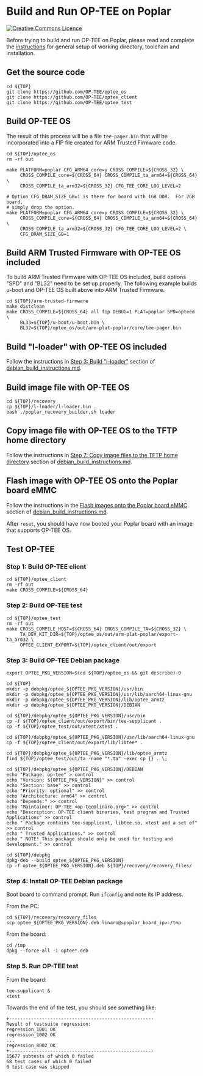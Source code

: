 # Build and Run OP-TEE on Poplar

[![Creative Commons Licence](https://licensebuttons.net/l/by-sa/4.0/88x31.png)](http://creativecommons.org/licenses/by-sa/4.0/)

Before trying to build and run OP-TEE on Poplar, please read and complete the
[instructions](../debian/debian_build_instructions.md) for general setup of working
directory, toolchain and installation.

## Get the source code

```shell
cd ${TOP}
git clone https://github.com/OP-TEE/optee_os
git clone https://github.com/OP-TEE/optee_client
git clone https://github.com/OP-TEE/optee_test
```
## Build OP-TEE OS

The result of this process will be a file `tee-pager.bin` that will
be incorporated into a FIP file created for ARM Trusted Firmware code.

```shell
cd ${TOP}/optee_os
rm -rf out

make PLATFORM=poplar CFG_ARM64_core=y CROSS_COMPILE=${CROSS_32} \
     CROSS_COMPILE_core=${CROSS_64} CROSS_COMPILE_ta_arm64=${CROSS_64} \
     CROSS_COMPILE_ta_arm32=${CROSS_32} CFG_TEE_CORE_LOG_LEVEL=2

# Option CFG_DRAM_SIZE_GB=1 is there for board with 1GB DDR.  For 2GB board,
# simply drop the option.
make PLATFORM=poplar CFG_ARM64_core=y CROSS_COMPILE=${CROSS_32} \
     CROSS_COMPILE_core=${CROSS_64} CROSS_COMPILE_ta_arm64=${CROSS_64} \
     CROSS_COMPILE_ta_arm32=${CROSS_32} CFG_TEE_CORE_LOG_LEVEL=2 \
     CFG_DRAM_SIZE_GB=1
```

## Build ARM Trusted Firmware with OP-TEE OS included

To build ARM Trusted Firmware with OP-TEE OS included, build options "SPD" and
"BL32" need to be set up properly.  The following example builds u-boot and
OP-TEE OS built above into ARM Trusted Firmware.

```shell
cd ${TOP}/arm-trusted-firmware
make distclean
make CROSS_COMPILE=${CROSS_64} all fip DEBUG=1 PLAT=poplar SPD=opteed \
     BL33=${TOP}/u-boot/u-boot.bin \
     BL32=${TOP}/optee_os/out/arm-plat-poplar/core/tee-pager.bin
```

## Build "l-loader" with OP-TEE OS included

Follow the instructions in [Step 3: Build "l-loader"](../debian/debian_build_instructions.md#step-3-build-l-loader) section of [debian_build_instructions.md](../debian/debian_build_instructions.md).

## Build image file with OP-TEE OS

```shell
cd ${TOP}/recovery
cp ${TOP}/l-loader/l-loader.bin .
bash ./poplar_recovery_builder.sh loader
```

## Copy image file with OP-TEE OS to the TFTP home directory

Follow the instructions in [Step 7: Copy image files to the TFTP home directory](../debian/debian_build_instructions.md#step-7-copy-image-files-to-the-tftp-home-directory) section of [debian_build_instructions.md](../debian/debian_build_instructions.md).

## Flash image with OP-TEE OS onto the Poplar board eMMC

Follow the instructions in the [Flash images onto the Poplar board eMMC](../debian/debian_build_instructions.md#flash-images-onto-the-poplar-board-emmc) section of [debian_build_instructions.md](../debian/debian_build_instructions.md).

After `reset`, you should have now booted your Poplar board with an image that
supports OP-TEE OS.

## Test OP-TEE

### Step 1: Build OP-TEE client

```shell
cd ${TOP}/optee_client
rm -rf out
make CROSS_COMPILE=${CROSS_64}
```

### Step 2: Build OP-TEE test

```shell
cd ${TOP}/optee_test
rm -rf out
make CROSS_COMPILE_HOST=${CROSS_64} CROSS_COMPILE_TA=${CROSS_32} \
     TA_DEV_KIT_DIR=${TOP}/optee_os/out/arm-plat-poplar/export-ta_arm32 \
     OPTEE_CLIENT_EXPORT=${TOP}/optee_client/out/export
```

### Step 3: Build OP-TEE Debian package

```shell
export OPTEE_PKG_VERSION=$(cd ${TOP}/optee_os && git describe)-0

cd ${TOP}
mkdir -p debpkg/optee_${OPTEE_PKG_VERSION}/usr/bin
mkdir -p debpkg/optee_${OPTEE_PKG_VERSION}/usr/lib/aarch64-linux-gnu
mkdir -p debpkg/optee_${OPTEE_PKG_VERSION}/lib/optee_armtz
mkdir -p debpkg/optee_${OPTEE_PKG_VERSION}/DEBIAN

cd ${TOP}/debpkg/optee_${OPTEE_PKG_VERSION}/usr/bin
cp -f ${TOP}/optee_client/out/export/bin/tee-supplicant .
cp -f ${TOP}/optee_test/out/xtest/xtest .

cd ${TOP}/debpkg/optee_${OPTEE_PKG_VERSION}/usr/lib/aarch64-linux-gnu
cp -f ${TOP}/optee_client/out/export/lib/libtee* .

cd ${TOP}/debpkg/optee_${OPTEE_PKG_VERSION}/lib/optee_armtz
find ${TOP}/optee_test/out/ta -name "*.ta" -exec cp {} . \;

cd ${TOP}/debpkg/optee_${OPTEE_PKG_VERSION}/DEBIAN
echo "Package: op-tee" > control
echo "Version: ${OPTEE_PKG_VERSION}" >> control
echo "Section: base" >> control
echo "Priority: optional" >> control
echo "Architecture: arm64" >> control
echo "Depends:" >> control
echo "Maintainer: OP-TEE <op-tee@linaro.org>" >> control
echo "Description: OP-TEE client binaries, test program and Trusted Applications" >> control
echo " Package contains tee-supplicant, libtee.so, xtest and a set of" >> control
echo " Trusted Applications." >> control
echo " NOTE! This package should only be used for testing and development." >> control

cd ${TOP}/debpkg
dpkg-deb --build optee_${OPTEE_PKG_VERSION}
cp -f optee_${OPTEE_PKG_VERSION}.deb ${TOP}/recovery/recovery_files/
```

### Step 4: Install OP-TEE Debian package
Boot board to command prompt.
Run `ifconfig` and note its IP address.

From the PC:

```shell
cd ${TOP}/recovery/recovery_files
scp optee_${OPTEE_PKG_VERSION}.deb linaro@<poplar_board_ip>:/tmp
```

From the board:

```shell
cd /tmp
dpkg --force-all -i optee*.deb
```

### Step 5. Run OP-TEE test
From the board:

```shell
tee-supplicant &
xtest
```

Towards the end of the test, you should see something like:

```shell
+-----------------------------------------------------
Result of testsuite regression:
regression_1001 OK
regression_1002 OK
...
regression_8002 OK
+-----------------------------------------------------
15677 subtests of which 0 failed
68 test cases of which 0 failed
0 test case was skipped
```
